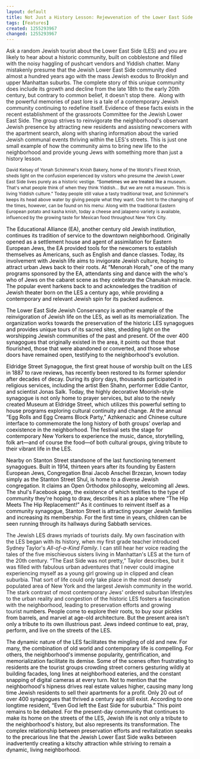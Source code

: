 ```yaml
---
layout: default
title: Not Just a History Lesson: Rejewvenation of the Lower East Side
tags: [Features]
created: 1255293967
changed: 1255293967
---
```

<p><span class="Apple-style-span" style="font-size: 12px; line-height: 16px; ">
<p align="left" style="margin-top: 0px; margin-right: 0px; margin-bottom: 1em; margin-left: 0px; background-image: none; background-repeat: repeat; background-attachment: scroll; -webkit-background-clip: initial; -webkit-background-origin: initial; background-color: white; background-position: 0% 50%; ">Ask a random Jewish tourist about the Lower East Side (LES) and you are likely to hear about a historic community, built on cobblestone and filled with the noisy haggling of pushcart vendors and Yiddish chatter. Many mistakenly presume that the Jewish Lower East Side community died almost a hundred years ago with the mass Jewish exodus to Brooklyn and upper Manhattan suburbs. The complete story of this unique community does include its growth and decline from the late 18th to the early 20th century, but contrary to common belief, it doesn't stop there.<span>&nbsp;&nbsp;</span>Along with the powerful memories of past lore is a tale of a contemporary Jewish community continuing to redefine itself. Evidence of these facts exists in the recent establishment of the grassroots Committee for the Jewish Lower East Side. The group strives to reinvigorate the neighborhood's observant Jewish presence by attracting new residents and assisting newcomers with the apartment search, along with sharing information about the varied Jewish communal events thriving within the LES's streets. This is just one small example of how the community aims to bring new life to the neighborhood and provide young Jews with something more than just a history lesson.</p>
</span></p>
<p><span class="Apple-style-span" style="font-size: 12px; line-height: 16px; ">David Kelsey of Yonah Schimmel's Knish Bakery, home of the World's Finest Knish, sheds light on the confusion experienced by visitors who presume the Jewish Lower East Side lives purely as a historic vestige.&nbsp;</span><span class="Apple-style-span" style="font-size: 12px; line-height: 16px; "><span style="color: black; ">&ldquo;Sometimes we are treated like a</span><span class="Apple-style-span" style="font-size: 12px; line-height: 16px; ">&nbsp;museum. That's what people think of when they think Yiddish&hellip; But we are not a museum. This is living Yiddish culture.&rdquo; Today people still value a tasty traditional treat, and Schimmel's keeps its head above water by giving people what they want. One hint to the changing of the times, however, can be found on his menu: Along with the traditional Eastern European potato and kasha knish, today a cheese and jalapeno variety is available, influenced by the growing taste for Mexican food throughout&nbsp;<st1:city w:st="on"><st1:place w:st="on">New York City</st1:place></st1:city>.</span>&nbsp;</span></p>
<p><span class="Apple-style-span" style="font-size: 12px; line-height: 16px; ">
<p style="margin-top: 0px; margin-right: 0px; margin-bottom: 1em; margin-left: 0px; background-image: none; background-repeat: repeat; background-attachment: scroll; -webkit-background-clip: initial; -webkit-background-origin: initial; background-color: white; background-position: 0% 50%; "><span style="color: black; ">The Educational Alliance (EA), another century old Jewish institution, continues its tradition of service to the downtown neighborhood. Originally opened as a settlement house and agent of assimilation for Eastern European Jews, the EA provided tools for the newcomers to establish themselves as Americans, such as English and dance classes. Today, its involvement with Jewish life aims to invigorate Jewish culture, hoping to attract urban Jews back to their roots. At &ldquo;Menorah Horah,&rdquo; one of the many programs sponsored by the EA, attendants sing and dance with the who's who of Jews on the cabaret scene as they celebrate the Chanukah miracle. The popular event harkens back to and acknowledges the tradition of Jewish theater born on the LES a century ago, while providing a contemporary and relevant Jewish spin for its packed audience.<o:p></o:p></span></p>
<p style="margin-top: 0px; margin-right: 0px; margin-bottom: 1em; margin-left: 0px; background-image: none; background-repeat: repeat; background-attachment: scroll; -webkit-background-clip: initial; -webkit-background-origin: initial; background-color: white; background-position: 0% 50%; "><span style="color: black; ">The Lower East Side Jewish Conservancy is another example of the reinvigoration of Jewish life on the LES, as well as its memorialization. The organization works towards the preservation of the historic LES synagogues and provides unique tours of its sacred sites, shedding light on the worshipping Jewish communities of the past and present. Of the over 400 synagogues that originally existed in the area, it points out those that flourished, those that were abandoned or converted, and those whose doors have remained open, testifying to the neighborhood's evolution.<o:p></o:p></span></p>
<p style="margin-top: 0px; margin-right: 0px; margin-bottom: 1em; margin-left: 0px; background-image: none; background-repeat: repeat; background-attachment: scroll; -webkit-background-clip: initial; -webkit-background-origin: initial; background-color: white; background-position: 0% 50%; "><span style="color: black; ">Eldridge Street Synagogue, the first great house of worship built on the LES in 1887 to rave reviews, has recently been restored to its former splendor after decades of decay. During its glory days, thousands participated in religious services, including the artist Ben Shahn, performer Eddie Cantor, and scientist Jonas Salk. Today, the highly decorative Moorish-style synagogue is not only home to prayer services, but also to the newly created Museum at Eldridge Street, which utilizes this powerful setting to house programs exploring cultural continuity and change. At the annual &ldquo;Egg Rolls and Egg Creams Block Party,&rdquo; Azhkenazic and Chinese culture interface to commemorate the long history of both groups' overlap and coexistence in the neighborhood. The festival sets the stage for contemporary New Yorkers to experience the music, dance, storytelling, folk art&mdash;and of course the food&mdash;of both cultural groups, giving tribute to their vibrant life in the LES.<o:p></o:p></span></p>
<p style="margin-top: 0px; margin-right: 0px; margin-bottom: 1em; margin-left: 0px; background-image: none; background-repeat: repeat; background-attachment: scroll; -webkit-background-clip: initial; -webkit-background-origin: initial; background-color: white; background-position: 0% 50%; "><span style="color: black; ">Nearby on&nbsp;<st1:street w:st="on"><st1:address w:st="on">Stanton Street</st1:address></st1:street>&nbsp;standsone of the last functioning tenement synagogues. Built in 1914, thirteen years after its founding by Eastern European Jews, Congregation Bnai Jacob Anschei Brzezan, known today simply as the Stanton Street Shul, is home to a diverse Jewish congregation. It claims an Open Orthodox philosophy, welcoming all Jews. The shul's Facebook page, the existence of which testifies to the type of community they're hoping to draw, describes it as a place where &ldquo;The Hip Meets The Hip Replacement!&rdquo; As it continues to reinvent itself as a community synagogue,&nbsp;<st1:street w:st="on"><st1:address w:st="on">Stanton Street</st1:address></st1:street>&nbsp;is attracting younger Jewish families and increasing its membership. For the first time in years, children can be seen running through its hallways during Sabbath services.</span></p>
<p style="margin-top: 0px; margin-right: 0px; margin-bottom: 1em; margin-left: 0px; background-image: none; background-repeat: repeat; background-attachment: scroll; -webkit-background-clip: initial; -webkit-background-origin: initial; background-color: white; background-position: 0% 50%; ">The Jewish LES draws myriads of tourists daily. My own fascination with the LES began with its history, when my first grade teacher introduced Sydney Taylor's&nbsp;<em>All-of-a-Kind Family</em>. I can still hear her voice reading the tales of the five mischievous sisters living in&nbsp;<st1:city w:st="on"><st1:place w:st="on">Manhattan</st1:place></st1:city>'s LES at the turn of the 20th century. &ldquo;The East Side was not pretty,&rdquo;&nbsp;<st1:city w:st="on"><st1:place w:st="on">Taylor</st1:place></st1:city>&nbsp;describes, but it was filled with fabulous urban adventures that I never could imagine experiencing myself as a young girl growing up in clipped and clean suburbia. That sort of life could only take place in the most densely populated area of&nbsp;<st1:state w:st="on"><st1:place w:st="on">New York</st1:place></st1:state>&nbsp;and the largest Jewish community in the world. The stark contrast of most contemporary Jews' ordered suburban lifestyles to the urban reality and congestion of the historic LES fosters a fascination with the neighborhood, leading to preservation efforts&nbsp;and growing tourist&nbsp;<span style="color: black; ">numbers. People come to explore their roots, to buy sour pickles from barrels, and marvel at age-old architecture. But the present area isn't only a tribute to its own illustrious past. Jews indeed continue to eat, pray, perform, and live on the streets of the LES.<o:p></o:p></span></p>
<p style="margin-top: 0px; margin-right: 0px; margin-bottom: 1em; margin-left: 0px; background-image: none; background-repeat: repeat; background-attachment: scroll; -webkit-background-clip: initial; -webkit-background-origin: initial; background-color: white; background-position: 0% 50%; "><span style="color: black; ">The dynamic nature of the LES facilitates the mingling of old and new. For many, the combination of old world and contemporary life is compelling. For others, the neighborhood's immense popularity, gentrification, and memorialization facilitate its demise. Some of the scenes often frustrating to residents are the tourist groups crowding street corners gesturing wildly at building facades, long lines at neighborhood eateries, and the constant snapping of digital cameras at every turn. Not to mention that the neighborhood's hipness drives real estate values higher, causing many long time Jewish residents to sell their apartments for a profit. Only 20 out of over 400 synagogues that thrived a century ago still exist. According to one longtime resident, &ldquo;Even God left the&nbsp;<st1:place w:st="on">East Side</st1:place>&nbsp;for suburbia.&rdquo; This point remains to be debated. For the present-day community that continues to make its home on the streets of the LES, Jewish life is not only a tribute to the neighborhood's history, but also represents its transformation. The complex relationship between preservation efforts and revitalization speaks to the precarious line that the Jewish Lower East Side walks between inadvertently creating a kitschy attraction while striving to remain a dynamic, living neighborhood.</span></p>
</span></p>